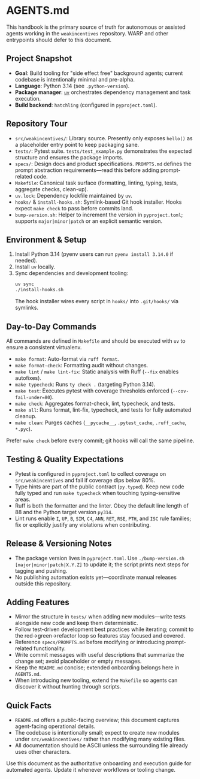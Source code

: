 # AGENTS.md

This handbook is the primary source of truth for autonomous or assisted agents working in the `weakincentives` repository. WARP and other entrypoints should defer to this document.

## Project Snapshot
- **Goal**: Build tooling for "side effect free" background agents; current codebase is intentionally minimal and pre-alpha.
- **Language**: Python 3.14 (see `.python-version`).
- **Package manager**: [`uv`](https://github.com/astral-sh/uv) orchestrates dependency management and task execution.
- **Build backend**: `hatchling` (configured in `pyproject.toml`).

## Repository Tour
- `src/weakincentives/`: Library source. Presently only exposes `hello()` as a placeholder entry point to keep packaging sane.
- `tests/`: Pytest suite. `tests/test_example.py` demonstrates the expected structure and ensures the package imports.
- `specs/`: Design docs and product specifications. `PROMPTS.md` defines the prompt abstraction requirements—read this before adding prompt-related code.
- `Makefile`: Canonical task surface (formatting, linting, typing, tests, aggregate checks, clean-up).
- `uv.lock`: Dependency lockfile maintained by `uv`.
- `hooks/` & `install-hooks.sh`: Symlink-based Git hook installer. Hooks expect `make check` to pass before commits land.
- `bump-version.sh`: Helper to increment the version in `pyproject.toml`; supports `major|minor|patch` or an explicit semantic version.

## Environment & Setup
1. Install Python 3.14 (pyenv users can run `pyenv install 3.14.0` if needed).
2. Install `uv` locally.
3. Sync dependencies and development tooling:
   ```bash
   uv sync
   ./install-hooks.sh
   ```
   The hook installer wires every script in `hooks/` into `.git/hooks/` via symlinks.

## Day-to-Day Commands
All commands are defined in `Makefile` and should be executed with `uv` to ensure a consistent virtualenv.

- `make format`: Auto-format via `ruff format`.
- `make format-check`: Formatting audit without changes.
- `make lint` / `make lint-fix`: Static analysis with Ruff (`--fix` enables autofixes).
- `make typecheck`: Runs `ty check .` (targeting Python 3.14).
- `make test`: Executes pytest with coverage thresholds enforced (`--cov-fail-under=80`).
- `make check`: Aggregates format-check, lint, typecheck, and tests.
- `make all`: Runs format, lint-fix, typecheck, and tests for fully automated cleanup.
- `make clean`: Purges caches (`__pycache__`, `.pytest_cache`, `.ruff_cache`, `*.pyc`).

Prefer `make check` before every commit; git hooks will call the same pipeline.

## Testing & Quality Expectations
- Pytest is configured in `pyproject.toml` to collect coverage on `src/weakincentives` and fail if coverage dips below 80%.
- Type hints are part of the public contract (`py.typed`). Keep new code fully typed and run `make typecheck` when touching typing-sensitive areas.
- Ruff is both the formatter and the linter. Obey the default line length of 88 and the Python target version `py314`.
- Lint runs enable `I`, `UP`, `B`, `SIM`, `C4`, `ANN`, `RET`, `RSE`, `PTH`, and `ISC` rule families; fix or explicitly justify any violations when contributing.

## Release & Versioning Notes
- The package version lives in `pyproject.toml`. Use `./bump-version.sh [major|minor|patch|X.Y.Z]` to update it; the script prints next steps for tagging and pushing.
- No publishing automation exists yet—coordinate manual releases outside this repository.

## Adding Features
- Mirror the structure in `tests/` when adding new modules—write tests alongside new code and keep them deterministic.
- Follow test-driven development best practices while iterating; commit to the red→green→refactor loop so features stay focused and covered.
- Reference `specs/PROMPTS.md` before modifying or introducing prompt-related functionality.
- Write commit messages with useful descriptions that summarize the change set; avoid placeholder or empty messages.
- Keep the `README.md` concise; extended onboarding belongs here in `AGENTS.md`.
- When introducing new tooling, extend the `Makefile` so agents can discover it without hunting through scripts.

## Quick Facts
- `README.md` offers a public-facing overview; this document captures agent-facing operational details.
- The codebase is intentionally small; expect to create new modules under `src/weakincentives/` rather than modifying many existing files.
- All documentation should be ASCII unless the surrounding file already uses other characters.

Use this document as the authoritative onboarding and execution guide for automated agents. Update it whenever workflows or tooling change.
